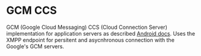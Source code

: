 GCM CCS
=======

GCM (Google Cloud Messaging) CCS (Cloud Connection Server) implementation for application servers as described [Android docs](https://developer.android.com/google/gcm/ccs.html).
Uses the XMPP endpoint for persitent and asycnhronous connection with the Google's GCM servers.
